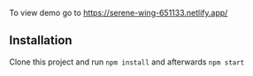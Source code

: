 To view demo go to https://serene-wing-651133.netlify.app/

## Installation

Clone this project and run `npm install` and afterwards `npm start`

